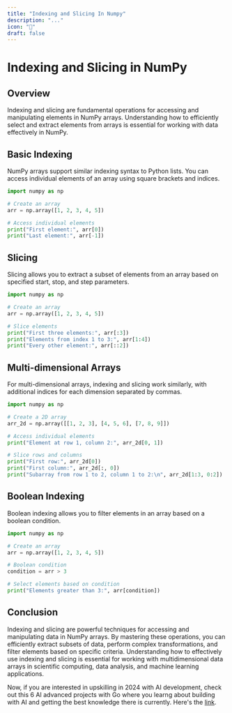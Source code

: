 ```yaml
---
title: "Indexing and Slicing In Numpy"
description: "..."
icon: "🎲"
draft: false
---
```



# Indexing and Slicing in NumPy

## Overview

Indexing and slicing are fundamental operations for accessing and manipulating elements in NumPy arrays. Understanding how to efficiently select and extract elements from arrays is essential for working with data effectively in NumPy.

## Basic Indexing

NumPy arrays support similar indexing syntax to Python lists. You can access individual elements of an array using square brackets and indices.

```python
import numpy as np

# Create an array
arr = np.array([1, 2, 3, 4, 5])

# Access individual elements
print("First element:", arr[0])
print("Last element:", arr[-1])
```

## Slicing

Slicing allows you to extract a subset of elements from an array based on specified start, stop, and step parameters.

```python
import numpy as np

# Create an array
arr = np.array([1, 2, 3, 4, 5])

# Slice elements
print("First three elements:", arr[:3])
print("Elements from index 1 to 3:", arr[1:4])
print("Every other element:", arr[::2])
```

## Multi-dimensional Arrays

For multi-dimensional arrays, indexing and slicing work similarly, with additional indices for each dimension separated by commas.

```python
import numpy as np

# Create a 2D array
arr_2d = np.array([[1, 2, 3], [4, 5, 6], [7, 8, 9]])

# Access individual elements
print("Element at row 1, column 2:", arr_2d[0, 1])

# Slice rows and columns
print("First row:", arr_2d[0])
print("First column:", arr_2d[:, 0])
print("Subarray from row 1 to 2, column 1 to 2:\n", arr_2d[1:3, 0:2])
```

## Boolean Indexing

Boolean indexing allows you to filter elements in an array based on a boolean condition.

```python
import numpy as np

# Create an array
arr = np.array([1, 2, 3, 4, 5])

# Boolean condition
condition = arr > 3

# Select elements based on condition
print("Elements greater than 3:", arr[condition])
```

## Conclusion

Indexing and slicing are powerful techniques for accessing and manipulating data in NumPy arrays. By mastering these operations, you can efficiently extract subsets of data, perform complex transformations, and filter elements based on specific criteria. Understanding how to effectively use indexing and slicing is essential for working with multidimensional data arrays in scientific computing, data analysis, and machine learning applications.


Now, if you are interested in upskilling in 2024 with AI development, check out this 6 AI advanced projects with Go where you learng about building with AI and getting the best knowledge there is currently. Here's the [link](https://akhilsharmatech.gumroad.com/l/zgxqq).